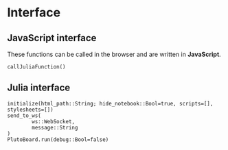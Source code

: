 # Interface

## JavaScript interface
These functions can be called in the browser and are written in **JavaScript**.
```@docs
callJuliaFunction()
```

## Julia interface
```@docs
initialize(html_path::String; hide_notebook::Bool=true, scripts=[], stylesheets=[])
send_to_ws(
		ws::WebSocket,
		message::String
)
PlutoBoard.run(debug::Bool=false)
```